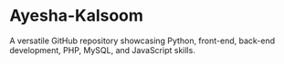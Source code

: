 # Ayesha-Kalsoom
A versatile GitHub repository showcasing Python, front-end, back-end development, PHP, MySQL, and JavaScript skills.
